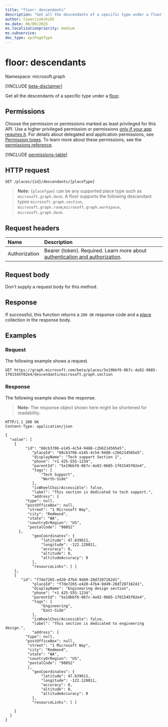 ```yaml
---
title: "floor: descendants"
description: "Get all the descendants of a specific type under a floor."
author: tiwarisakshi02
ms.date: 06/09/2025
ms.localizationpriority: medium
ms.subservice: 
doc_type: apiPageType
---
```


# floor: descendants

Namespace: microsoft.graph

[!INCLUDE [beta-disclaimer](../../includes/beta-disclaimer.md)]

Get all the descendants of a specific type under a [floor](../resources/floor.md).

## Permissions

Choose the permission or permissions marked as least privileged for this API. Use a higher privileged permission or permissions [only if your app requires it](/graph/permissions-overview#best-practices-for-using-microsoft-graph-permissions). For details about delegated and application permissions, see [Permission types](/graph/permissions-overview#permission-types). To learn more about these permissions, see the [permissions reference](/graph/permissions-reference).

<!-- {
  "blockType": "permissions",
  "name": "floor-descendants-permissions"
}
-->
[!INCLUDE [permissions-table](../includes/permissions/floor-descendants-permissions.md)]

## HTTP request

<!-- {
  "blockType": "ignored"
}
-->
``` http
GET /places/{id}/descendants/{placeType}
```

> **Note:**
> `{placeType}` can be any supported place type such as `microsoft.graph.desk`. A floor supports the following descendant types `microsoft.graph.section`, `microsoft.graph.room`,`microsoft.graph.workspace`, `microsoft.graph.desk`.

## Request headers

|Name|Description|
|:---|:---|
|Authorization|Bearer {token}. Required. Learn more about [authentication and authorization](/graph/auth/auth-concepts).|

## Request body

Don't supply a request body for this method.

## Response

If successful, this function returns a `200 OK` response code and a [place](../resources/place.md) collection in the response body.

## Examples

### Request

The following example shows a request.
<!-- {
  "blockType": "request",
  "name": "floorthis.descendants"
}
-->
``` http
GET https://graph.microsoft.com/beta/places/5e19bbf6-067c-4a92-9685-1f01545f02e4/descendants/microsoft.graph.section
```


### Response

The following example shows the response.
>**Note:** The response object shown here might be shortened for readability.
<!-- {
  "blockType": "response",
  "truncated": true,
  "@odata.type": "Collection(microsoft.graph.place)"
}
-->
``` http
HTTP/1.1 200 OK
Content-Type: application/json

{
  "value": [
    {
         "id": "68cb3706-e145-4c54-9488-c2b6214565e5",
            "placeId": "68cb3706-e145-4c54-9488-c2b6214565e5",
            "displayName": "Tech support Section 1",
            "phone": "+1 425-555-1234",
            "parentId": "5e19bbf6-067c-4a92-9685-1f01545f02e4",
            "tags": [
                "Tech Support", 
                "North-Side"
            ],
            "isWheelChairAccessible": false,
            "label": "This section is dedicated to tech support.",
            "address": {
       	 "type": null,
       	 "postOfficeBox": null,
      	  "street": "1 Microsoft Way",
      	  "city": "Redmond",
      	  "state": "WA",
      	  "countryOrRegion": "US",
      	  "postalCode": "98052"
  	  },
            "geoCoordinates": {
                "latitude": 47.639611,
                "longitude": -122.128011,
                "accuracy": 0,
                "altitude": 0,
                "altitudeAccuracy": 0
            },
            "resourceLinks": [ ]
    }, 
    {
       "id": "f7de7265-e420-47b4-9d49-28d728716241",
            "placeId": "f7de7265-e420-47b4-9d49-28d728716241",
            "displayName": "Engineering design section",
            "phone": "+1 425-555-1234",
            "parentId": "5e19bbf6-067c-4a92-9685-1f01545f02e4",
            "tags": [
                "Engineering", 
                "East-Side"
            ],
            "isWheelChairAccessible": false,
            "label": "This section is dedicated to engineering design.",
            "address": {
       	 "type": null,
       	 "postOfficeBox": null,
      	  "street": "1 Microsoft Way",
      	  "city": "Redmond",
      	  "state": "WA",
      	  "countryOrRegion": "US",
      	  "postalCode": "98052"
  	      },
            "geoCoordinates": {
                "latitude": 47.639611,
                "longitude": -122.128011,
                "accuracy": 0,
                "altitude": 0,
                "altitudeAccuracy": 0
            },
            "resourceLinks": [ ]

    }
  ]
}
```

